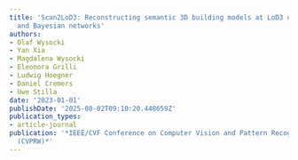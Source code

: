 ```yaml
---
title: 'Scan2LoD3: Reconstructing semantic 3D building models at LoD3 using ray casting
  and Bayesian networks'
authors:
- Olaf Wysocki
- Yan Xia
- Magdalena Wysocki
- Eleonora Grilli
- Ludwig Hoegner
- Daniel Cremers
- Uwe Stilla
date: '2023-01-01'
publishDate: '2025-08-02T09:10:20.448659Z'
publication_types:
- article-journal
publication: '*IEEE/CVF Conference on Computer Vision and Pattern Recognition Workshops
  (CVPRW)*'
---
```


